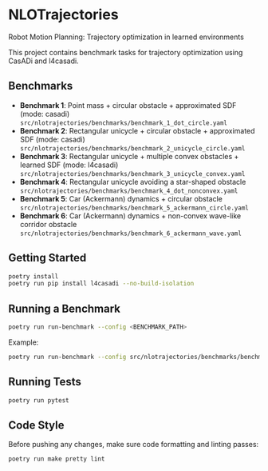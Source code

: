 # NLOTrajectories
Robot Motion Planning: Trajectory optimization in learned environments

This project contains benchmark tasks for trajectory optimization using CasADi and l4casadi.

## Benchmarks
- **Benchmark 1**: Point mass + circular obstacle + approximated SDF (mode: casadi) 
`src/nlotrajectories/benchmarks/benchmark_1_dot_circle.yaml`
- **Benchmark 2**: Rectangular unicycle + circular obstacle + approximated SDF (mode: casadi)
`src/nlotrajectories/benchmarks/benchmark_2_unicycle_circle.yaml`
- **Benchmark 3**: Rectangular unicycle + multiple convex obstacles + learned SDF (mode: l4casadi)
`src/nlotrajectories/benchmarks/benchmark_3_unicycle_convex.yaml`
- **Benchmark 4**: Rectangular unicycle avoiding a star-shaped obstacle
`src/nlotrajectories/benchmarks/benchmark_4_dot_nonconvex.yaml`
- **Benchmark 5**: Car (Ackermann) dynamics + circular obstacle
`src/nlotrajectories/benchmarks/benchmark_5_ackermann_circle.yaml`
- **Benchmark 6**: Car (Ackermann) dynamics + non-convex wave-like corridor obstacle
`src/nlotrajectories/benchmarks/benchmark_6_ackermann_wave.yaml`

## Getting Started

```bash
poetry install
poetry run pip install l4casadi --no-build-isolation
```

## Running a Benchmark

```bash
poetry run run-benchmark --config <BENCHMARK_PATH>
```

Example:

```bash
poetry run run-benchmark --config src/nlotrajectories/benchmarks/benchmark_1_dot_circle.yaml
```

## Running Tests

```bash
poetry run pytest
```

## Code Style

Before pushing any changes, make sure code formatting and linting passes:

```bash
poetry run make pretty lint
```
